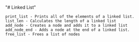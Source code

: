 "# Linked List"

    print_list - Prints all of the elements of a linked list.
    list_len - Calculates the length of a linked list
    add_node - Creates a node and adds it to a linked list
    add_node_end - Adds a node at the end of a linked list.
    free_list - Frees a list of nodes

